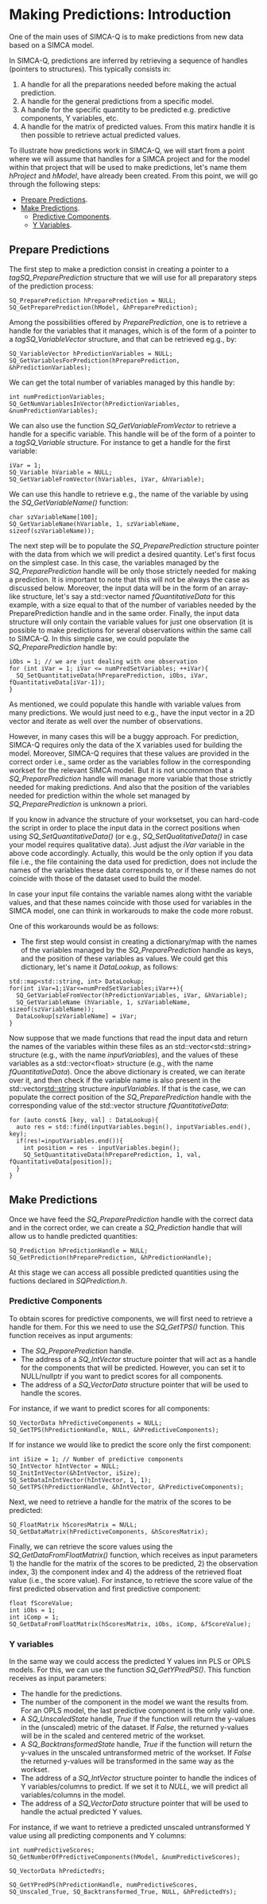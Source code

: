 # Making Predictions: Introduction

One of the main uses of SIMCA-Q is to make predictions from new data based on a SIMCA model.

In SIMCA-Q, predictions are inferred by retrieving a sequence of handles (pointers to structures). This typically consists in:

1. A handle for all the preparations needed before making the actual prediction.
2. A handle for the general predictions from a specific model.
3. A handle for the specific quantity to be predicted e.g. predictive components, Y variables, etc.
4. A handle for the matrix of predicted values. From this matirx handle it is then possible to retrieve actual predicted values.

To illustrate how predictions work in SIMCA-Q, we will start from a point where we will assume that handles for a SIMCA project and for the model within that project that will be used to make predictions, let's name them *hProject* and *hModel*, have already been created. From this point, we will go through the following steps:

- [Prepare Predictions](#PreparePredictions).
- [Make Predictions](#Predictions).
    - [Predictive Components](#PredictiveComponents).
    - [Y Variables](#YVariables).

## <a name="PreparePredictions">Prepare Predictions</a>

The first step to make a prediction consist in creating a pointer to a *tagSQ_PreparePrediction* structure that we will use for all preparatory steps of the prediction process:
```
SQ_PreparePrediction hPreparePrediction = NULL;
SQ_GetPreparePrediction(hModel, &hPreparePrediction);
```

Among the possibilities offered by *PreparePrediction*, one is to retrieve a handle for the variables that it manages, which is of the form of a pointer to a *tagSQ_VariableVector* structure, and that can be retrieved eg.g., by:
```
SQ_VariableVector hPredictionVariables = NULL;
SQ_GetVariablesForPrediction(hPreparePrediction, &hPredictionVariables);
```

We can get the total number of variables managed by this handle by:
```
int numPredictionVariables;
SQ_GetNumVariablesInVector(hPredictionVariables, &numPredictionVariables);
```

We can also use the function *SQ_GetVariableFromVector* to retrieve a handle for a specific variable. This handle will be of the form of a pointer to a *tagSQ_Variable* structure. For instance to get a handle for the first variable:
```
iVar = 1;
SQ_Variable hVariable = NULL;
SQ_GetVariableFromVector(hVariables, iVar, &hVariable);
```

We can use this handle to retrieve e.g., the name of the variable by using the *SQ_GetVariableName()* function:
```
char szVariableName[100];
SQ_GetVariableName(hVariable, 1, szVariableName, sizeof(szVariableName));
```

The next step will be to populate the *SQ_PreparePrediction* structure pointer with the data from which we will predict a desired quantity. Let's first focus on the simplest case. In this case, the variables managed by the *SQ_PreparePrediction* handle will be only those strictely needed for making a prediction. It is important to note that this will not be always the case as discussed below. Moreover, the input data will be in the form of an array-like structure, let's say a std::vector<float> named *fQuantitativeData* for this example, with a size equal to that of the number of variables needed by the PreparePrediction handle and in the same order. Finally, the input data structure will only contain the variable values for just one observation (it is possible to make predictions for several observations within the same call to SIMCA-Q. In this simple case, we could populate the *SQ_PreparePrediction* handle by:

```
iObs = 1; // we are just dealing with one observation
for (int iVar = 1; iVar <= numPredSetVariables; ++iVar){
  SQ_SetQuantitativeData(hPreparePrediction, iObs, iVar, fQuantitativeData[iVar-1]);
}
```

As mentioned, we could populate this handle with variable values from many predictions. We would just need to e.g., have the input vector in a 2D vector and iterate as well over the number of observations.

However, in many cases this will be a buggy approach. For prediction, SIMCA-Q requires only the data of the X variables used for building the model. Moreover, SIMCA-Q requires that these values are provided in the correct order i.e., same order as the variables follow in the corresponding workset for the relevant SIMCA model. But it is not uncommon that a *SQ_PreparePrediction* handle will manage more variable that those strictly needed for making predictions. And also that the position of the variables needed for prediction within the whole set managed by *SQ_PreparePrediction* is unknown a priori.

If you know in advance the structure of your worksetset, you can hard-code the script in order to place the input data in the correct positions when using *SQ_SetQuantitativeData()* (or e.g., *SQ_SetQualitativeData()* in case your model requires qualitative data). Just adjust the *iVar* variable in the above code accordingly. Actually, this would be the only option if you data file i.e., the file containing the data used for prediction, does not include the names of the variables these data corresponds to, or if these names do not coincide with those of the dataset used to build the model.

In case your input file contains the variable names along witht the variable values, and that these names coincide with those used for variables in the SIMCA model, one can think in workarouds to make the code more robust.

One of this workarounds would be as follows:

- The first step would consist in creating a dictionary/map with the names of the variables managed by the *SQ_PreparePrediction* handle as keys, and the position of these variables as values. We could get this dictionary, let's name it *DataLookup*, as follows:
```
std::map<std::string, int> DataLookup;
for(int iVar=1;iVar<=numPredSetVariables;iVar++){
  SQ_GetVariableFromVector(hPredictionVariables, iVar, &hVariable);
  SQ_GetVariableName (hVariable, 1, szVariableName, sizeof(szVariableName));
  DataLookup[szVariableName] = iVar;
}
```

Now suppose that we made functions that read the input data and return the names of the variables within these files as an std::vector\<std::string\> structure (e.g., with the name *inputVariables*), and the values of these variables as a std::vector\<float\> structure (e.g., with the name *fQuantitativeData*). Once the above dictionary is created, we can iterate over it, and then check if the variable name is also present in the std::vector<std::string> structure *inputVariables*. If that is the case, we can populate the correct position of the *SQ_PreparePrediction* handle with the corresponding value of the std::vector<float> structure *fQuantitativeData*:
```
for (auto const& [key, val] : DataLookup){
  auto res = std::find(inputVariables.begin(), inputVariables.end(), key);
  if(res!=inputVariables.end()){
    int position = res - inputVariables.begin();
    SQ_SetQuantitativeData(hPreparePrediction, 1, val, fQuantitativeData[position]);
  }
}
```

## <a name="Predictions">Make Predictions</a>

Once we have feed the *SQ_PreparePrediction* handle with the correct data and in the correct order, we can create a *SQ_Prediction* handle that will allow us to handle predicted quantities:
```
SQ_Prediction hPredictionHandle = NULL;
SQ_GetPrediction(hPreparePrediction, &hPredictionHandle);
```

At this stage we can access all possible predicted quantities using the fuctions declared in *SQPrediction.h*.

### <a name="PredictiveComponents">Predictive Components</a>

To obtain scores for predictive components, we will first need to retrieve a handle for them. For this we need to use the *SQ_GetTPS()* function. This function receives as input arguments:
- The *SQ_PreparePrediction* handle.
- The address of a *SQ_IntVector* structure pointer that will act as a handle for the components that will be predicted. However, you can set it to NULL/nullptr if you want to predict scores for all components.
- The address of a *SQ_VectorData* structure pointer that will be used to handle the scores.

For instance, if we want to predict scores for all components:
```
SQ_VectorData hPredictiveComponents = NULL;
SQ_GetTPS(hPredictionHandle, NULL, &hPredictiveComponents);
```

If for instance we would like to predict the score only the first component:
```
int iSize = 1; // Number of predictive components
SQ_IntVector hIntVector = NULL;
SQ_InitIntVector(&hIntVector, iSize);
SQ_SetDataInIntVector(hIntVector, 1, 1);
SQ_GetTPS(hPredictionHandle, &hIntVector, &hPredictiveComponents);
```

Next, we need to retrieve a handle for the matrix of the scores to be predicted:
```
SQ_FloatMatrix hScoresMatrix = NULL;
SQ_GetDataMatrix(hPredictiveComponents, &hScoresMatrix);
```

Finally, we can retrieve the score values using the *SQ_GetDataFromFloatMatrix()* function, which receives as input parameters 1) the handle for the matrix of the scores to be predicted, 2) the observation index, 3) the component index and 4) the address of the retrieved float value (i.e., the score value). For instance, to retrieve the score value of the first predicted observation and first predictive component:
```
float fScoreValue;
int iObs = 1;
int iComp = 1;
SQ_GetDataFromFloatMatrix(hScoresMatrix, iObs, iComp, &fScoreValue);
```

### <a name="YVariables">Y variables</a>

In the same way we could access the predicted Y values inn PLS or OPLS models. For this, we can use the function *SQ_GetYPredPS()*. This function receives as input parameters:
- The handle for the predictions.
- The number of the component in the model we want the results from. For an OPLS model, the last predictive component is the only valid one.
- A *SQ_UnscaledState* handle, *True* if the function will return the y-values in the (unscaled) metric of the dataset. If *False*, the returned y-values will be in the scaled and centered metric of the workset.
- A *SQ_BacktransformedState* handle, *True* if the function will return the y-values in the unscaled untransformed metric of the workset. If *False* the returned y-values will be transformed in the same way as the workset.
- The address of a *SQ_IntVector* structure pointer to handle the indices of Y variables/columns to predict. If we set it to *NULL*, we will predict all variables/columns in the model.
- The address of a *SQ_VectorData* structure pointer that will be used to handle the actual predicted Y values.

For instance, if we want to retrieve a predicted unscaled untransformed Y value using all predicting components and Y columns:

```
int numPredictiveScores;
SQ_GetNumberOfPredictiveComponents(hModel, &numPredictiveScores);

SQ_VectorData hPredictedYs;

SQ_GetYPredPS(hPredictionHandle, numPredictiveScores, SQ_Unscaled_True, SQ_Backtransformed_True, NULL, &hPredictedYs);
```